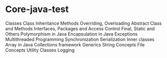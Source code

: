 # Core-java-test

Classes
Class Inheritance
Methods Overriding, Overloading
Abstract Class and Methods
Interfaces, Packages and Access Control
Final, Static and Others
Polymorphism in Java
Encapsulation in Java
Exceptions
Multithreaded Programming
Synchronization
Serialization
Inner classes
Array in Java
Collections framework
Generics
String Concepts
File Concepts
Utility Classes
Logging


